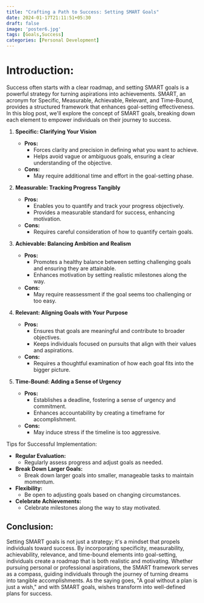 ```yaml
---
title: "Crafting a Path to Success: Setting SMART Goals"
date: 2024-01-17T21:11:51+05:30
draft: false
image: 'poster6.jpg'
tags: [Goals,Success]
categories: [Personal Development]
---
```


# Introduction:
Success often starts with a clear roadmap, and setting SMART goals is a powerful strategy for turning aspirations into achievements. SMART, an acronym for Specific, Measurable, Achievable, Relevant, and Time-Bound, provides a structured framework that enhances goal-setting effectiveness. In this blog post, we'll explore the concept of SMART goals, breaking down each element to empower individuals on their journey to success.

1. **Specific: Clarifying Your Vision**
   - **Pros:**
     - Forces clarity and precision in defining what you want to achieve.
     - Helps avoid vague or ambiguous goals, ensuring a clear understanding of the objective.
   - **Cons:**
     - May require additional time and effort in the goal-setting phase.

2. **Measurable: Tracking Progress Tangibly**
   - **Pros:**
     - Enables you to quantify and track your progress objectively.
     - Provides a measurable standard for success, enhancing motivation.
   - **Cons:**
     - Requires careful consideration of how to quantify certain goals.

3. **Achievable: Balancing Ambition and Realism**
   - **Pros:**
     - Promotes a healthy balance between setting challenging goals and ensuring they are attainable.
     - Enhances motivation by setting realistic milestones along the way.
   - **Cons:**
     - May require reassessment if the goal seems too challenging or too easy.

4. **Relevant: Aligning Goals with Your Purpose**
   - **Pros:**
     - Ensures that goals are meaningful and contribute to broader objectives.
     - Keeps individuals focused on pursuits that align with their values and aspirations.
   - **Cons:**
     - Requires a thoughtful examination of how each goal fits into the bigger picture.

5. **Time-Bound: Adding a Sense of Urgency**
   - **Pros:**
     - Establishes a deadline, fostering a sense of urgency and commitment.
     - Enhances accountability by creating a timeframe for accomplishment.
   - **Cons:**
     - May induce stress if the timeline is too aggressive.

Tips for Successful Implementation:
   - **Regular Evaluation:**
     - Regularly assess progress and adjust goals as needed.
   - **Break Down Larger Goals:**
     - Break down larger goals into smaller, manageable tasks to maintain momentum.
   - **Flexibility:**
     - Be open to adjusting goals based on changing circumstances.
   - **Celebrate Achievements:**
     - Celebrate milestones along the way to stay motivated.

## Conclusion:
Setting SMART goals is not just a strategy; it's a mindset that propels individuals toward success. By incorporating specificity, measurability, achievability, relevance, and time-bound elements into goal-setting, individuals create a roadmap that is both realistic and motivating. Whether pursuing personal or professional aspirations, the SMART framework serves as a compass, guiding individuals through the journey of turning dreams into tangible accomplishments. As the saying goes, "A goal without a plan is just a wish," and with SMART goals, wishes transform into well-defined plans for success.

